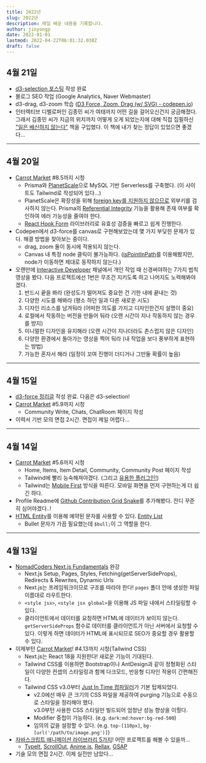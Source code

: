 ```yaml
---
title: 2022년
slug: 2022년
description: 매일 배운 내용을 기록합니다.
author: jinyongp
date: 2022-01-01
lastmod: 2022-04-22T06:01:32.038Z
draft: false
---
```


## 4월 21일

- [d3-selection 포스팅](/blog/d3-selection-dom을-데이터로-조작하기) 작성 완료
- 블로그 SEO 작업 (Google Analytics, Naver Webmaster)
- d3-drag, d3-zoom 학습 ([D3 Force, Zoom, Drag (w/ SVG) - codepen.io](https://codepen.io/jinyongp/pen/mdpoWxa?editors=0011))
- 인터렉티브 디벨로퍼인 김종민 씨가 여태까지 어떤 길을 걸어오신건지 궁금해졌다. 그래서 김종민 씨가 지금의 위치까지 어떻게 오게 되었는지에 대해 직접 집필하신 ["일은 배신하지 않는다"](http://www.kyobobook.co.kr/product/detailViewKor.laf?ejkGb=KOR&mallGb=KOR&barcode=9791159290749&orderClick=LAG&Kc=) 책을 구입했다. 이 책에 내가 찾는 정답이 있었으면 좋겠다...

---

## 4월 20일

- [Carrot Market](https://nomadcoders.co/carrot-market) #8.5까지 시청
  - Prisma와 [PlanetScale](https://planetscale.com/)으로 MySQL 기반 Serverless를 구축했다. (이 사이트도 Tailwind로 작성되어 있다...)
  - PlanetScale은 확장성을 위해 [foreign key를 지원하지 않으므로](https://docs.planetscale.com/learn/operating-without-foreign-key-constraints) 외부키를 검사하지 않는다. Prisma의 [Referential Integrity](https://www.prisma.io/docs/concepts/components/prisma-schema/relations/referential-integrity) 기능을 활용해 존재 여부를 확인하여 에러 가능성을 줄여야 한다.
  - [React Hook Form](https://react-hook-form.com/) 라이브러리로 유효성 검증을 빠르고 쉽게 진행한다.
- Codepen에서 d3-force를 canvas로 구현해보았는데 몇 가지 부딪힌 문제가 있다. 해결 방법을 찾아보는 중이다.
  - drag, zoom 둘이 동시에 적용되지 않는다.
  - Canvas 내 특정 node 클릭이 불가능하다. ([isPointInPath](https://developer.mozilla.org/en-US/docs/Web/API/CanvasRenderingContext2D/isPointInPath)를 이용해봤지만, node가 이동하면 제대로 동작하지 않는다.)
- 오랜만에 [Interactive Developer](https://www.youtube.com/c/cmiscm) 채널에서 개인 작업 때 신경써야하는 7가지 법칙 영상을 봤다. 다음 프로젝트에선 1번은 무조건 지키도록 하고 나머지도 노력해봐야겠다.
  1. 반드시 끝을 봐라 (완성도가 떨어져도 중요한 건 기한 내에 끝내는 것)
  2. 다양한 시도를 해봐라 (평소 하던 일과 다른 새로운 시도)
  3. 디자인 리소스를 남겨둬라 (어떠한 의도를 가지고 디자인한건지 설명이 중요)
  4. 로컬에서 작동하는 버전을 만들어 둬라 (오랜 시간이 지나 작동하지 않는 경우를 방지)
  5. 미니멀한 디자인을 유지해라 (오랜 시간이 지나더라도 촌스럽지 않은 디자인)
  6. 다양한 환경에서 돌아가는 영상을 찍어 둬라 (내 작업을 보다 풍부하게 표현하는 방법)
  7. 가능한 혼자서 해라 (일정이 꼬여 진행이 더디거나 그만둘 확률이 높음)


---

## 4월 15일

- [d3-force 정리글](/blog/d3-force-simulation-forces-살펴보기) 작성 완료. 다음은 d3-selection!
- [Carrot Market](https://nomadcoders.co/carrot-market) #5.9까지 시청
  - Community Write, Chats, ChatRoom 페이지 작성
- 이력서 기반 모의 면접 2시간. 면접이 제일 어렵다...

---

## 4월 14일

- [Carrot Market](https://nomadcoders.co/carrot-market) #5.6까지 시청
  - Home, Items, Item Detail, Community, Community Post 페이지 작성
  - Tailwind에 빨리 능숙해져야겠다. (그리고 [유용한 플러그인!](https://tailwindcss.com/docs/plugins#official-plugins))
  - Tailwind는 [Mobile First](https://tailwindcss.com/docs/responsive-design#mobile-first) 방식을 따른다. 모바일 화면을 먼저 구현하는게 더 쉽긴 하다.
- Profile Readme에 [Github Contribution Grid Snake](https://github.com/marketplace/actions/generate-snake-game-from-github-contribution-grid)를 추가해봤다. 잔디 꾸준히 심어야겠다..!
- [HTML Entity](http://www.tcpschool.com/html/html_text_entities)를 이용해 예약된 문자를 사용할 수 있다. [Entity List](https://www.freeformatter.com/html-entities.html)
  - Bullet 문자가 가끔 필요했는데 `$bull;`이 그 역할을 한다.


---

## 4월 13일

- [NomadCoders Next.js Fundamentals](https://nomadcoders.co/nextjs-fundamentals) 완강
  - Next.js Setup, Pages, Styles, Fetching(getServerSideProps), Redirects & Rewrites, Dynamic Urls
  - Next.js는 프레임워크이므로 구조를 따라야 한다! `pages` 폴더 안에 생성한 파일 이름대로 라우트한다.
  - `<style jsx>`, `<style jsx global>`을 이용해 JS 파일 내에서 스타일링할 수 있다.
  -  클라이언트에서 데이터를 요청하면 HTML에 데이터가 보이지 않는다. `getServerSideProps` 함수로 데이터를 클라이언트가 아닌 서버에서 요청할 수 있다. 이렇게 하면 데이터가 HTML에 표시되므로 SEO가 중요할 경우 활용할 수 있다.
- 이제부턴 [Carrot Market](https://nomadcoders.co/carrot-market)! #4.13까지 시청(Tailwind CSS)
  - Next.js는 React 18을 지원한다! 새로운 기능이 기대된다.
  - Tailwind CSS를 이용하면 Bootstrap이나 AntDesign과 같이 정형화된 스타일이 다양한 컨셉의 스타일링과 함께 다크모드, 반응형 디자인 적용이 간편해진다.
  - Tailwind CSS v3.0부터 [Just In Time 컴파일러](https://tailwindcss.com/blog/tailwindcss-v3#just-in-time-all-the-time)가 기본 탑제되었다.
    - v2.0에선 매우 큰 크기의 CSS 파일을 제공하여 purging 기능으로 수동으로 스타일을 정리해야 했다.  \
      v3.0부턴 사용한 CSS 스타일만 빌드되어 엄청난 성능 향상을 이뤘다.
    - Modifier 중첩이 가능하다. (e.g. `dark:md:hover:bg-red-500`)
    - 임의의 값을 설정할 수 있다. (e.g. `top-[110px]`, `bg-[url('/path/to/image.png')]`)
- [자바스크립트 애니메이션 라이브러리 5가지](https://youtu.be/wbDpZwDRgRk)! 어떤 프로젝트를 해볼 수 있을까...
  - [TypeIt](https://www.typeitjs.com/), [ScrollOut](https://scroll-out.github.io/), [Anime.js](https://animejs.com/), [Rellax](https://dixonandmoe.com/rellax/), [GSAP](https://greensock.com/gsap/)
- 기술 모의 면접 2시간. 이제 실전만 남았다...
